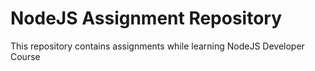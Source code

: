 # NodeJS Assignment Repository
This repository contains assignments while learning NodeJS Developer Course
